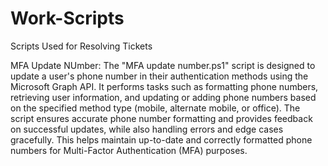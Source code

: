 # Work-Scripts
Scripts Used for Resolving Tickets

MFA Update NUmber: The "MFA update number.ps1" script is designed to update a user's phone number in their authentication methods using the Microsoft Graph API. It performs tasks such as formatting phone numbers, retrieving user information, and updating or adding phone numbers based on the specified method type (mobile, alternate mobile, or office). The script ensures accurate phone number formatting and provides feedback on successful updates, while also handling errors and edge cases gracefully. This helps maintain up-to-date and correctly formatted phone numbers for Multi-Factor Authentication (MFA) purposes.
